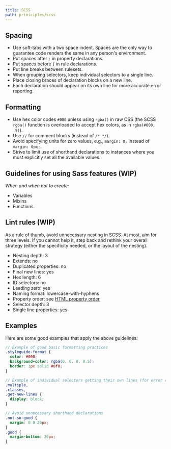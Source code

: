 ```yaml
---
title: SCSS
path: priniciples/scss
---
```


## Spacing

- Use soft-tabs with a two space indent. Spaces are the only way to guarantee code renders the same in any person's environment.
- Put spaces after `:` in property declarations.
- Put spaces before `{` in rule declarations.
- Put line breaks between rulesets.
- When grouping selectors, keep individual selectors to a single line.
- Place closing braces of declaration blocks on a new line.
- Each declaration should appear on its own line for more accurate error reporting.

## Formatting

- Use hex color codes `#000` unless using `rgba()` in raw CSS (the SCSS `rgba()` function is overloaded to accept hex colors, as in `rgba(#000, .5)`).
- Use `//` for comment blocks (instead of `/* */`).
- Avoid specifying units for zero values, e.g., `margin: 0;` instead of `margin: 0px;`.
- Strive to limit use of shorthand declarations to instances where you must explicitly set all the available values.

## Guidelines for using Sass features (WIP)

_When and when not to create:_

- Variables
- Mixins
- Functions

## Lint rules (WIP)

As a rule of thumb, avoid unnecessary nesting in SCSS. At most, aim for three levels. If you cannot help it, step back and rethink your overall strategy (either the specificity needed, or the layout of the nesting).

- Nesting depth: 3
- Extends: no
- Duplicated properties: no
- Final new lines: yes
- Hex length: 6
- ID selectors: no
- Leading zero: yes
- Naming format: lowercase-with-hyphens
- Property order: see [HTML property order](./html)
- Selector depth: 3
- Single line properties: yes

## Examples

Here are some good examples that apply the above guidelines:

```scss
// Example of good basic formatting practices
.styleguide-format {
  color: #000;
  background-color: rgba(0, 0, 0, 0.5);
  border: 1px solid #0f0;
}

// Example of individual selectors getting their own lines (for error reporting)
.multiple,
.classes,
.get-new-lines {
  display: block;
}

// Avoid unnecessary shorthand declarations
.not-so-good {
  margin: 0 0 20px;
}
.good {
  margin-bottom: 20px;
}
```
